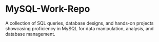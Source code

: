 # MySQL-Work-Repo
A collection of SQL queries, database designs, and hands-on projects showcasing proficiency in MySQL for data manipulation, analysis, and database management.
